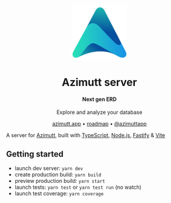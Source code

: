 <p align="center"><a href="https://azimutt.app" target="_blank"><img width="150px" src="public/logo.svg" alt="logo"/></a></p>
<h1 align="center">Azimutt server</h1>
<h4 align="center">Next gen ERD</h4>
<p align="center">Explore and analyze your database</p>

<p align="center">
  <a href="https://azimutt.app" target="_blank">azimutt.app</a> •
  <a href="https://github.com/azimuttapp/azimutt/projects/1" target="_blank">roadmap</a> •
  <a href="https://twitter.com/azimuttapp" target="_blank">@azimuttapp</a>
</p>

A server for [Azimutt](https://azimutt.app), built with [TypeScript](https://www.typescriptlang.org), [Node.js](https://nodejs.org), [Fastify](https://www.fastify.io) & [Vite](https://vitejs.dev)

## Getting started

- launch dev server: `yarn dev`
- create production build: `yarn build`
- preview production build: `yarn start`
- launch tests: `yarn test` or `yarn test run` (no watch)
- launch test coverage: `yarn coverage`
